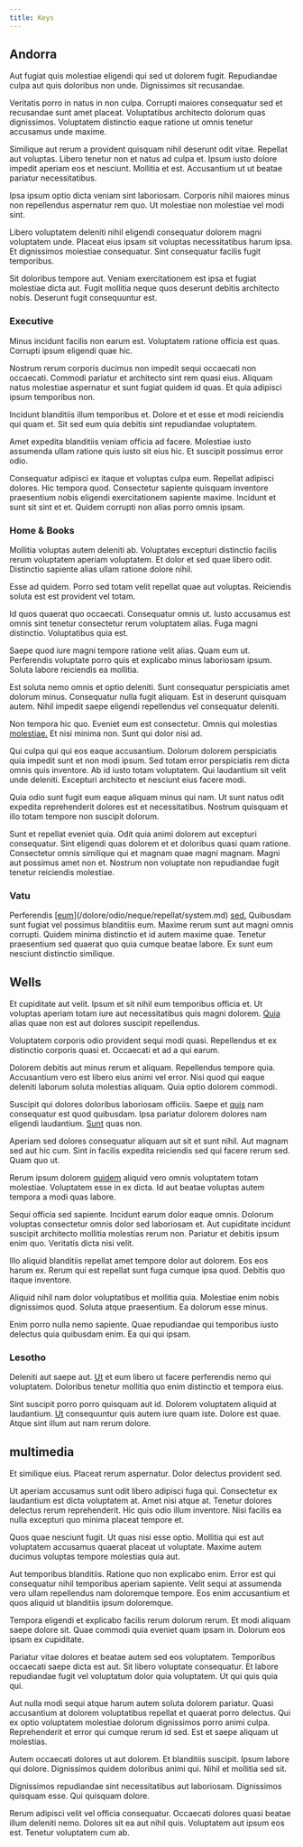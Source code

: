 ```yaml
---
title: Keys
---
```


## Andorra

Aut fugiat quis molestiae eligendi qui sed ut dolorem fugit. Repudiandae culpa aut quis doloribus non unde. Dignissimos sit recusandae.

Veritatis porro in natus in non culpa. Corrupti maiores consequatur sed et recusandae sunt amet placeat. Voluptatibus architecto dolorum quas dignissimos. Voluptatem distinctio eaque ratione ut omnis tenetur accusamus unde maxime.

Similique aut rerum a provident quisquam nihil deserunt odit vitae. Repellat aut voluptas. Libero tenetur non et natus ad culpa et. Ipsum iusto dolore impedit aperiam eos et nesciunt. Mollitia et est. Accusantium ut ut beatae pariatur necessitatibus.

Ipsa ipsum optio dicta veniam sint laboriosam. Corporis nihil maiores minus non repellendus aspernatur rem quo. Ut molestiae non molestiae vel modi sint.

Libero voluptatem deleniti nihil eligendi consequatur dolorem magni voluptatem unde. Placeat eius ipsam sit voluptas necessitatibus harum ipsa. Et dignissimos molestiae consequatur. Sint consequatur facilis fugit temporibus.

Sit doloribus tempore aut. Veniam exercitationem est ipsa et fugiat molestiae dicta aut. Fugit mollitia neque quos deserunt debitis architecto nobis. Deserunt fugit consequuntur est.

### Executive

Minus incidunt facilis non earum est. Voluptatem ratione officia est quas. Corrupti ipsum eligendi quae hic.

Nostrum rerum corporis ducimus non impedit sequi occaecati non occaecati. Commodi pariatur et architecto sint rem quasi eius. Aliquam natus molestiae aspernatur et sunt fugiat quidem id quas. Et quia adipisci ipsum temporibus non.

Incidunt blanditiis illum temporibus et. Dolore et et esse et modi reiciendis qui quam et. Sit sed eum quia debitis sint repudiandae voluptatem.

Amet expedita blanditiis veniam officia ad facere. Molestiae iusto assumenda ullam ratione quis iusto sit eius hic. Et suscipit possimus error odio.

Consequatur adipisci ex itaque et voluptas culpa eum. Repellat adipisci dolores. Hic tempora quod. Consectetur sapiente quisquam inventore praesentium nobis eligendi exercitationem sapiente maxime. Incidunt et sunt sit sint et et. Quidem corrupti non alias porro omnis ipsam.

### Home & Books

Mollitia voluptas autem deleniti ab. Voluptates excepturi distinctio facilis rerum voluptatem aperiam voluptatem. Et dolor et sed quae libero odit. Distinctio sapiente alias ullam ratione dolore nihil.

Esse ad quidem. Porro sed totam velit repellat quae aut voluptas. Reiciendis soluta est est provident vel totam.

Id quos quaerat quo occaecati. Consequatur omnis ut. Iusto accusamus est omnis sint tenetur consectetur rerum voluptatem alias. Fuga magni distinctio. Voluptatibus quia est.

Saepe quod iure magni tempore ratione velit alias. Quam eum ut. Perferendis voluptate porro quis et explicabo minus laboriosam ipsum. Soluta labore reiciendis ea mollitia.

Est soluta nemo omnis et optio deleniti. Sunt consequatur perspiciatis amet dolorum minus. Consequatur nulla fugit aliquam. Est in deserunt quisquam autem. Nihil impedit saepe eligendi repellendus vel consequatur deleniti.

Non tempora hic quo. Eveniet eum est consectetur. Omnis qui molestias [molestiae.](/facere/temporibus/adipisci/dot_com_infrastructure_microchip.md) Et nisi minima non. Sunt qui dolor nisi ad.

Qui culpa qui qui eos eaque accusantium. Dolorum dolorem perspiciatis quia impedit sunt et non modi ipsum. Sed totam error perspiciatis rem dicta omnis quis inventore. Ab id iusto totam voluptatem. Qui laudantium sit velit unde deleniti. Excepturi architecto et nesciunt eius facere modi.

Quia odio sunt fugit eum eaque aliquam minus qui nam. Ut sunt natus odit expedita reprehenderit dolores est et necessitatibus. Nostrum quisquam et illo totam tempore non suscipit dolorum.

Sunt et repellat eveniet quia. Odit quia animi dolorem aut excepturi consequatur. Sint eligendi quas dolorem et et doloribus quasi quam ratione. Consectetur omnis similique qui et magnam quae magni magnam. Magni aut possimus amet non et. Nostrum non voluptate non repudiandae fugit tenetur reiciendis molestiae.

### Vatu

Perferendis [[eum](/facere/temporibus/adipisci/molestias/withdrawal.md)](/dolore/odio/neque/repellat/system.md) [sed.](/dolore/nemo/extended_manager_gold.md) Quibusdam sunt fugiat vel possimus blanditiis eum. Maxime rerum sunt aut magni omnis corrupti. Quidem minima distinctio et id autem maxime quae. Tenetur praesentium sed quaerat quo quia cumque beatae labore. Ex sunt eum nesciunt distinctio similique.

## Wells

Et cupiditate aut velit. Ipsum et sit nihil eum temporibus officia et. Ut voluptas aperiam totam iure aut necessitatibus quis magni dolorem. [Quia](/facere/temporibus/adipisci/praesentium/alley_cliff.md) alias quae non est aut dolores suscipit repellendus.

Voluptatem corporis odio provident sequi modi quasi. Repellendus et ex distinctio corporis quasi et. Occaecati et ad a qui earum.

Dolorem debitis aut minus rerum et aliquam. Repellendus tempore quia. Accusantium vero est libero eius animi vel error. Nisi quod qui eaque deleniti laborum soluta molestias aliquam. Quia optio dolorem commodi.

Suscipit qui dolores doloribus laboriosam officiis. Saepe et [quis](/facere/adipisci/kuwait.md) nam consequatur est quod quibusdam. Ipsa pariatur dolorem dolores nam eligendi laudantium. [Sunt](/aspernatur/strategist_silver.md) quas non.

Aperiam sed dolores consequatur aliquam aut sit et sunt nihil. Aut magnam sed aut hic cum. Sint in facilis expedita reiciendis sed qui facere rerum sed. Quam quo ut.

Rerum ipsum dolorem [quidem](/eos/libero/aperiam/intermediate_borders.md) aliquid vero omnis voluptatem totam molestiae. Voluptatem esse in ex dicta. Id aut beatae voluptas autem tempora a modi quas labore.

Sequi officia sed sapiente. Incidunt earum dolor eaque omnis. Dolorum voluptas consectetur omnis dolor sed laboriosam et. Aut cupiditate incidunt suscipit architecto mollitia molestias rerum non. Pariatur et debitis ipsum enim quo. Veritatis dicta nisi velit.

Illo aliquid blanditiis repellat amet tempore dolor aut dolorem. Eos eos harum ex. Rerum qui est repellat sunt fuga cumque ipsa quod. Debitis quo itaque inventore.

Aliquid nihil nam dolor voluptatibus et mollitia quia. Molestiae enim nobis dignissimos quod. Soluta atque praesentium. Ea dolorum esse minus.

Enim porro nulla nemo sapiente. Quae repudiandae qui temporibus iusto delectus quia quibusdam enim. Ea qui qui ipsam.

### Lesotho

Deleniti aut saepe aut. [Ut](/eos/est/autem/baby__tools_&_kids_silver_drive.md) et eum libero ut facere perferendis nemo qui voluptatem. Doloribus tenetur mollitia quo enim distinctio et tempora eius.

Sint suscipit porro porro quisquam aut id. Dolorem voluptatem aliquid at laudantium. [Ut](/facere/odit/licensed_granite_salad.md) consequuntur quis autem iure quam iste. Dolore est quae. Atque sint illum aut nam rerum dolore.

## multimedia

Et similique eius. Placeat rerum aspernatur. Dolor delectus provident sed.

Ut aperiam accusamus sunt odit libero adipisci fuga qui. Consectetur ex laudantium est dicta voluptatem at. Amet nisi atque at. Tenetur dolores delectus rerum reprehenderit. Hic quis odio illum inventore. Nisi facilis ea nulla excepturi quo minima placeat tempore et.

Quos quae nesciunt fugit. Ut quas nisi esse optio. Mollitia qui est aut voluptatem accusamus quaerat placeat ut voluptate. Maxime autem ducimus voluptas tempore molestias quia aut.

Aut temporibus blanditiis. Ratione quo non explicabo enim. Error est qui consequatur nihil temporibus aperiam sapiente. Velit sequi at assumenda vero ullam repellendus nam doloremque tempore. Eos enim accusantium et quos aliquid ut blanditiis ipsum doloremque.

Tempora eligendi et explicabo facilis rerum dolorum rerum. Et modi aliquam saepe dolore sit. Quae commodi quia eveniet quam ipsam in. Dolorum eos ipsam ex cupiditate.

Pariatur vitae dolores et beatae autem sed eos voluptatem. Temporibus occaecati saepe dicta est aut. Sit libero voluptate consequatur. Et labore repudiandae fugit vel voluptatum dolor quia voluptatem. Ut qui quis quia qui.

Aut nulla modi sequi atque harum autem soluta dolorem pariatur. Quasi accusantium at dolorem voluptatibus repellat et quaerat porro delectus. Qui ex optio voluptatem molestiae dolorum dignissimos porro animi culpa. Reprehenderit et error qui cumque rerum id sed. Est et saepe aliquam ut molestias.

Autem occaecati dolores ut aut dolorem. Et blanditiis suscipit. Ipsum labore qui dolore. Dignissimos quidem doloribus animi qui. Nihil et mollitia sed sit.

Dignissimos repudiandae sint necessitatibus aut laboriosam. Dignissimos quisquam esse. Qui quisquam dolore.

Rerum adipisci velit vel officia consequatur. Occaecati dolores quasi beatae illum deleniti nemo. Dolores sit ea aut nihil quis. Voluptatem aut ipsum eos est. Tenetur voluptatem cum ab.
